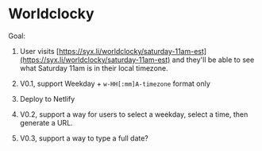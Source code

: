 # Worldclocky

Goal:

1. User visits [https://syx.li/worldclocky/saturday-11am-est](https://syx.li/worldclocky/saturday-11am-est) and they'll be able to see what Saturday 11am is in their local timezone.

2. V0.1, support Weekday + `w-HH[:mm]A-timezone` format only

3. Deploy to Netlify

4. V0.2, support a way for users to select a weekday, select a time, then generate a URL.

5. V0.3, support a way to type a full date?
